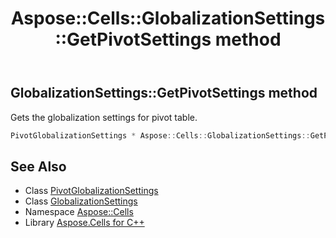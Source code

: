 ﻿---
title: Aspose::Cells::GlobalizationSettings::GetPivotSettings method
linktitle: GetPivotSettings
second_title: Aspose.Cells for C++ API Reference
description: 'Aspose::Cells::GlobalizationSettings::GetPivotSettings method. Gets the globalization settings for pivot table in C++.'
type: docs
weight: 800
url: /cpp/aspose.cells/globalizationsettings/getpivotsettings/
---
## GlobalizationSettings::GetPivotSettings method


Gets the globalization settings for pivot table.

```cpp
PivotGlobalizationSettings * Aspose::Cells::GlobalizationSettings::GetPivotSettings()
```

## See Also

* Class [PivotGlobalizationSettings](../../../aspose.cells.settings/pivotglobalizationsettings/)
* Class [GlobalizationSettings](../)
* Namespace [Aspose::Cells](../../)
* Library [Aspose.Cells for C++](../../../)

